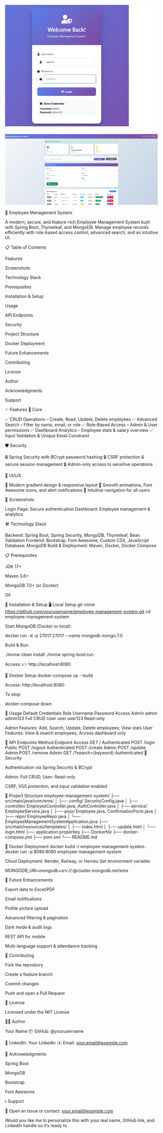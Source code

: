 

![Login Page](Screenshots/loginPage.png)
![Dashboard](Screenshots/dashboard.png)

💼 Employee Management System

A modern, secure, and feature-rich Employee Management System built with Spring Boot, Thymeleaf, and MongoDB.
Manage employee records efficiently with role-based access control, advanced search, and an intuitive UI.

📋 Table of Contents

Features

Screenshots

Technology Stack

Prerequisites

Installation & Setup

Usage

API Endpoints

Security

Project Structure

Docker Deployment

Future Enhancements

Contributing

License

Author

Acknowledgments

Support

✨ Features
🔧 Core

✅ CRUD Operations – Create, Read, Update, Delete employees
✅ Advanced Search – Filter by name, email, or role
✅ Role-Based Access – Admin & User permissions
✅ Dashboard Analytics – Employee stats & salary overview
✅ Input Validation & Unique Email Constraint

🛡️ Security

🔒 Spring Security with BCrypt password hashing
🔒 CSRF protection & secure session management
🔒 Admin-only access to sensitive operations

🎨 UI/UX

🎨 Modern gradient design & responsive layout
🎨 Smooth animations, Font Awesome icons, and alert notifications
🎨 Intuitive navigation for all users

📸 Screenshots

Login Page: Secure authentication
Dashboard: Employee management & analytics

🛠 Technology Stack

Backend: Spring Boot, Spring Security, MongoDB, Thymeleaf, Bean Validation
Frontend: Bootstrap, Font Awesome, Custom CSS, JavaScript
Database: MongoDB
Build & Deployment: Maven, Docker, Docker Compose

📋 Prerequisites

JDK 17+

Maven 3.6+

MongoDB 7.0+ (or Docker)

Git

🚀 Installation & Setup
🖥️ Local Setup
git clone https://github.com/yourusername/employee-management-system.git
cd employee-management-system


Start MongoDB (Docker or local):

docker run -d -p 27017:27017 --name mongodb mongo:7.0


Build & Run:

./mvnw clean install
./mvnw spring-boot:run


Access:
👉 http://localhost:8080

🐳 Docker Setup
docker-compose up --build


Access: http://localhost:8080

To stop:

docker-compose down

👥 Usage
Default Credentials
Role	Username	Password	Access
Admin	admin	admin123	Full CRUD
User	user	user123	Read-only

Admin Features: Add, Search, Update, Delete employees; View stats
User Features: View & search employees; Access dashboard only

🔌 API Endpoints
Method	Endpoint	Access
GET	/	Authenticated
POST	/login	Public
POST	/logout	Authenticated
POST	/create	Admin
POST	/update	Admin
POST	/remove	Admin
GET	/?search={keyword}	Authenticated
🔐 Security

Authentication via Spring Security & BCrypt

Admin: Full CRUD, User: Read-only

CSRF, XSS protection, and input validation enabled

📁 Project Structure
employee-management-system/
├── src/main/java/com/ems/
│   ├── config/ SecurityConfig.java
│   ├── controller/ EmployeeController.java, AuthController.java
│   ├── service/ EmployeeService.java
│   ├── pojo/ Employee.java, ConfirmationForm.java
│   ├── repo/ EmployeeRepo.java
│   └── EmployeeManagementSystemApplication.java
├── src/main/resources/templates/
│   ├── index.html
│   ├── update.html
│   └── login.html
├── application.properties
├── Dockerfile
├── docker-compose.yml
├── pom.xml
└── README.md

🐋 Docker Deployment
docker build -t employee-management-system .
docker run -p 8080:8080 employee-management-system


Cloud Deployment: Render, Railway, or Heroku
Set environment variable:

MONGODB_URI=mongodb+srv://<username>:<password>@cluster.mongodb.net/ems

🎯 Future Enhancements

Export data to Excel/PDF

Email notifications

Profile picture upload

Advanced filtering & pagination

Dark mode & audit logs

REST API for mobile

Multi-language support & attendance tracking

🤝 Contributing

Fork the repository

Create a feature branch

Commit changes

Push and open a Pull Request

📄 License

Licensed under the MIT License

👨‍💻 Author

Your Name
📦 GitHub: @yourusername

💼 LinkedIn: Your LinkedIn
✉️ Email: your.email@example.com

🙏 Acknowledgments

Spring Boot

MongoDB

Bootstrap

Font Awesome

📞 Support

🧩 Open an Issue or contact: your.email@example.com

Would you like me to personalize this with your real name, GitHub link, and LinkedIn handle so it’s ready to

